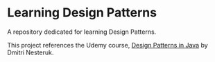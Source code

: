 # Learning Design Patterns

A repository dedicated for learning Design Patterns.

This project references the Udemy course, [Design Patterns in Java](https://www.udemy.com/course/design-patterns-java/) by Dmitri Nesteruk.